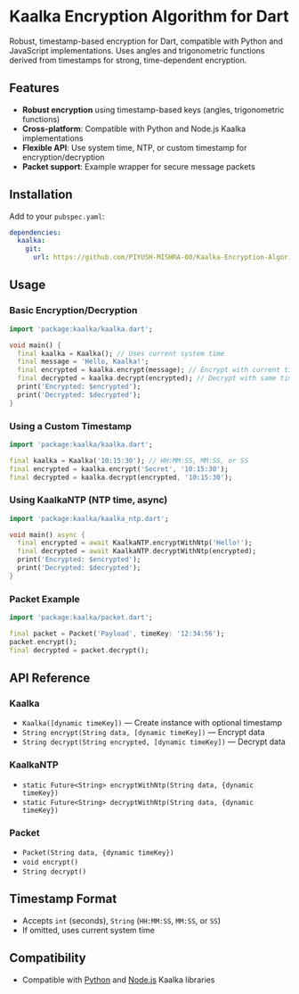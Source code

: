# Kaalka Encryption Algorithm for Dart

Robust, timestamp-based encryption for Dart, compatible with Python and JavaScript implementations. Uses angles and trigonometric functions derived from timestamps for strong, time-dependent encryption.

## Features
- **Robust encryption** using timestamp-based keys (angles, trigonometric functions)
- **Cross-platform**: Compatible with Python and Node.js Kaalka implementations
- **Flexible API**: Use system time, NTP, or custom timestamp for encryption/decryption
- **Packet support**: Example wrapper for secure message packets

## Installation
Add to your `pubspec.yaml`:

```yaml
dependencies:
  kaalka:
    git:
      url: https://github.com/PIYUSH-MISHRA-00/Kaalka-Encryption-Algorithm.git
```

## Usage

### Basic Encryption/Decryption
```dart
import 'package:kaalka/kaalka.dart';

void main() {
  final kaalka = Kaalka(); // Uses current system time
  final message = 'Hello, Kaalka!';
  final encrypted = kaalka.encrypt(message); // Encrypt with current time
  final decrypted = kaalka.decrypt(encrypted); // Decrypt with same time
  print('Encrypted: $encrypted');
  print('Decrypted: $decrypted');
}
```

### Using a Custom Timestamp
```dart
import 'package:kaalka/kaalka.dart';

final kaalka = Kaalka('10:15:30'); // HH:MM:SS, MM:SS, or SS
final encrypted = kaalka.encrypt('Secret', '10:15:30');
final decrypted = kaalka.decrypt(encrypted, '10:15:30');
```

### Using KaalkaNTP (NTP time, async)
```dart
import 'package:kaalka/kaalka_ntp.dart';

void main() async {
  final encrypted = await KaalkaNTP.encryptWithNtp('Hello!');
  final decrypted = await KaalkaNTP.decryptWithNtp(encrypted);
  print('Encrypted: $encrypted');
  print('Decrypted: $decrypted');
}
```

### Packet Example
```dart
import 'package:kaalka/packet.dart';

final packet = Packet('Payload', timeKey: '12:34:56');
packet.encrypt();
final decrypted = packet.decrypt();
```

## API Reference

### Kaalka
- `Kaalka([dynamic timeKey])` — Create instance with optional timestamp
- `String encrypt(String data, [dynamic timeKey])` — Encrypt data
- `String decrypt(String encrypted, [dynamic timeKey])` — Decrypt data

### KaalkaNTP
- `static Future<String> encryptWithNtp(String data, {dynamic timeKey})`
- `static Future<String> decryptWithNtp(String data, {dynamic timeKey})`

### Packet
- `Packet(String data, {dynamic timeKey})`
- `void encrypt()`
- `String decrypt()`

## Timestamp Format
- Accepts `int` (seconds), `String` (`HH:MM:SS`, `MM:SS`, or `SS`)
- If omitted, uses current system time

## Compatibility
- Compatible with [Python](https://github.com/PIYUSH-MISHRA-00/Kaalka-Encryption-Algorithm) and [Node.js](https://github.com/PIYUSH-MISHRA-00/Kaalka-Encryption-Algorithm) Kaalka libraries
